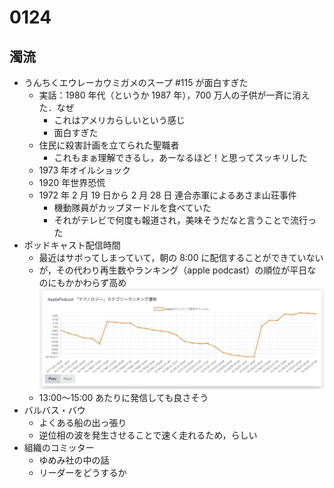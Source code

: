 # 0124

## 濁流

- うんちくエウレーカウミガメのスープ #115 が面白すぎた
  - 実話：1980 年代（というか 1987 年），700 万人の子供が一斉に消えた．なぜ
    - これはアメリカらしいという感じ
    - 面白すぎた
  - 住民に殺害計画を立てられた聖職者
    - これもまぁ理解できるし，あーなるほど！と思ってスッキリした
  - 1973 年オイルショック
  - 1920 年世界恐慌
  - 1972 年 2 月 19 日から 2 月 28 日 連合赤軍によるあさま山荘事件
    - 機動隊員がカップヌードルを食べていた
    - それがテレビで何度も報道され，美味そうだなと言うことで流行った
- ポッドキャスト配信時間
  - 最近はサボってしまっていて，朝の 8:00 に配信することができていない
  - が，その代わり再生数やランキング（apple podcast）の順位が平日なのにもかかわらず高め
    ![Apple ポッドキャストランキング テクノロジー部門 20240124](../images/podcastranking_20240124.png)
  - 13:00〜15:00 あたりに発信しても良さそう
- バルバス・バウ
  - よくある船の出っ張り
  - 逆位相の波を発生させることで速く走れるため，らしい
- 組織のコミッター
  - ゆめみ社の中の話
  - リーダーをどうするか
